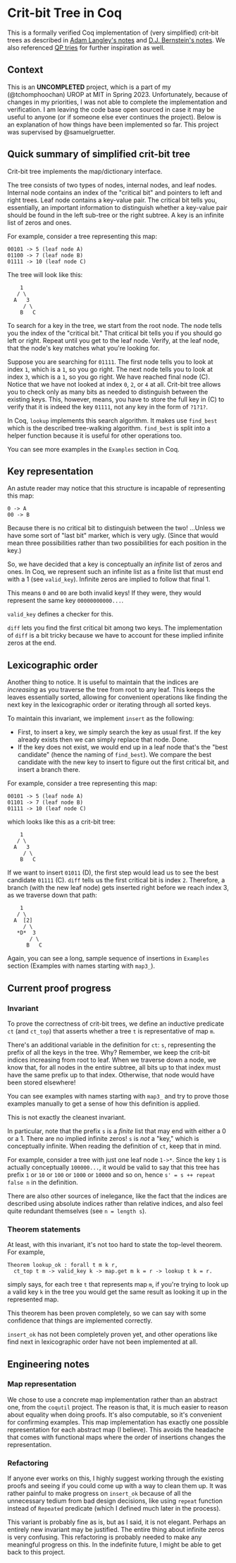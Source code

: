 # Crit-bit Tree in Coq

This is a formally verified Coq implementation of (very simplified) crit-bit trees as described in [Adam Langley's notes](https://www.imperialviolet.org/binary/critbit.pdf) and [D.J. Bernstein's notes](https://cr.yp.to/critbit.html). We also referenced [QP tries](https://dotat.at/prog/qp/blog-2015-10-04.html) for further inspiration as well.

## Context

This is an **UNCOMPLETED** project, which is a part of my (@tchomphoochan) UROP at MIT in Spring 2023. Unfortunately, because of changes in my priorities, I was not able to complete the implementation and verification. I am leaving the code base open sourced in case it may be useful to anyone (or if someone else ever continues the project). Below is an explanation of how things have been implemented so far. This project was supervised by @samuelgruetter.

## Quick summary of simplified crit-bit tree

Crit-bit tree implements the map/dictionary interface.

The tree consists of two types of nodes, internal nodes, and leaf nodes. Internal node contains an index of the "critical bit" and pointers to left and right trees. Leaf node contains a key-value pair. The critical bit tells you, essentially, an important information to distinguish whether a key-value pair should be found in the left sub-tree or the right subtree. A key is an infinite list of zeros and ones.

For example, consider a tree representing this map:
```
00101 -> 5 (leaf node A)
01100 -> 7 (leaf node B)
01111 -> 10 (leaf node C)
```
The tree will look like this:
```
    1
   / \
  A   3
     / \
    B   C
```

To search for a key in the tree, we start from the root node. The node tells you the index of the "critical bit." That critical bit tells you if you should go left or right. Repeat until you get to the leaf node. Verify, at the leaf node, that the node's key matches what you're looking for.

Suppose you are searching for `01111`. The first node tells you to look at index `1`, which is a `1`, so you go right. The next node tells you to look at index `3`, which is a `1`, so you go right. We have reached final node (C). Notice that we have not looked at index `0`, `2`, or `4` at all. Crit-bit tree allows you to check only as many bits as needed to distinguish between the existing keys. This, however, means, you have to store the full key in (C) to verify that it is indeed the key `01111`, not any key in the form of `?1?1?`.

In Coq, `lookup` implements this search algorithm. It makes use `find_best` which is the described tree-walking algorithm. `find_best` is split into a helper function because it is useful for other operations too.

You can see more examples in the `Examples` section in Coq.

## Key representation

An astute reader may notice that this structure is incapable of representing this map:
```
0 -> A
00 -> B
```
Because there is no critical bit to distinguish between the two! ...Unless we have some sort of "last bit" marker, which is very ugly. (Since that would mean three possibilities rather than two possibilities for each position in the key.)

So, we have decided that a key is conceptually an _infinite_ list of zeros and ones. In Coq, we represent such an infinite list as a finite list that must end with a 1 (see `valid_key`). Infinite zeros are implied to follow that final 1.

This means `0` and `00` are both invalid keys! If they were, they would represent the same key `00000000000...`.

`valid_key` defines a checker for this.

`diff` lets you find the first critical bit among two keys. The implementation of `diff` is a bit tricky because we have to account for these implied infinite zeros at the end.

## Lexicographic order

Another thing to notice. It is useful to maintain that the indices are _increasing_ as you traverse the tree from root to any leaf. This keeps the leaves essentially sorted, allowing for convenient operations like finding the next key in the lexicographic order or iterating through all sorted keys.

To maintain this invariant, we implement `insert` as the following:
- First, to insert a key, we simply search the key as usual first. If the key already exists then we can simply replace that node. Done.
- If the key does not exist, we would end up in a leaf node that's the "best candidate" (hence the naming of `find_best`). We compare the best candidate with the new key to insert to figure out the first critical bit, and insert a branch there.

For example, consider a tree representing this map:
```
00101 -> 5 (leaf node A)
01101 -> 7 (leaf node B)
01111 -> 10 (leaf node C)
```
which looks like this as a crit-bit tree:
```
    1
   / \
  A   3
     / \
    B   C
```
If we want to insert `01011` (D), the first step would lead us to see the best candidate `01111` (C). `diff` tells us the first critical bit is index `2`. Therefore, a branch (with the new leaf node) gets inserted right before we reach index 3, as we traverse down that path:
```
    1
   / \
  A  [2]
     / \
   *D*  3
       / \
      B   C
```
Again, you can see a long, sample sequence of insertions in `Examples` section (Examples with names starting with `map3_`).

## Current proof progress

### Invariant

To prove the correctness of crit-bit trees, we define an inductive predicate `ct` (and `ct_top`) that asserts whether a tree `t` is representative of map `m`.

There's an additional variable in the definition for `ct`: `s`, representing the prefix of all the keys in the tree. Why? Remember, we keep the crit-bit indices increasing from root to leaf. When we traverse down a node, we know that, for all nodes in the entire subtree, all bits up to that index must have the same prefix up to that index. Otherwise, that node would have been stored elsewhere!

You can see examples with names starting with `map3_` and try to prove those examples manually to get a sense of how this definition is applied.

This is not exactly the cleanest invariant.

In particular, note that the prefix `s` is a _finite_ list that may end with either a 0 or a 1. There are no implied infinite zeros! `s` is _not_ a "key," which is conceptually infinite. When reading the definition of `ct`, keep that in mind.

For example, consider a tree with just one leaf node `1->*`. Since the key `1` is actually conceptually `100000...`, it would be valid to say that this tree has prefix `1` or `10` or `100` or `1000` or `10000` and so on, hence `s' = s ++ repeat false n` in the definition.

There are also other sources of inelegance, like the fact that the indices are described using absolute indices rather than relative indices, and also feel quite redundant themselves (see `n = length s`).

### Theorem statements

At least, with this invariant, it's not too hard to state the top-level theorem. For example,
```coq
Theorem lookup_ok : forall t m k r,
  ct_top t m -> valid_key k -> map.get m k = r -> lookup t k = r.
```
simply says, for each tree `t` that represents map `m`, if you're trying to look up a valid key `k` in the tree you would get the same result as looking it up in the represented map.

This theorem has been proven completely, so we can say with some confidence that things are implemented correctly.

`insert_ok` has not been completely proven yet, and other operations like find next in lexicographic order have not been implemented at all.

## Engineering notes

### Map representation

We chose to use a concrete map implementation rather than an abstract one, from the `coqutil` project. The reason is that, it is much easier to reason about equality when doing proofs. It's also computable, so it's convenient for confirming examples. This map implementation has exactly one possible representation for each abstract map (I believe). This avoids the headache that comes with functional maps where the order of insertions changes the representation.

### Refactoring

If anyone ever works on this, I highly suggest working through the existing proofs and seeing if you could come up with a way to clean them up. It was rather painful to make progress on `insert_ok` because of all the unnecessary tedium from bad design decisions, like using `repeat` function instead of `Repeated` predicate (which I defined much later in the process).

This variant is probably fine as is, but as I said, it is not elegant. Perhaps an entirely new invariant may be justified. The entire thing about infinite zeros is very confusing. This refactoring is probably needed to make any meaningful progress on this. In the indefinite future, I might be able to get back to this project.
